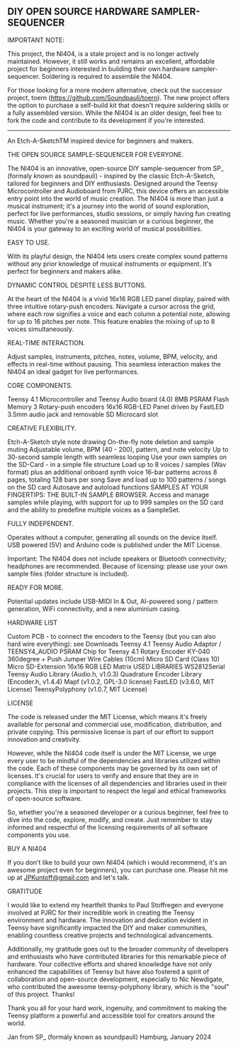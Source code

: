 DIY OPEN SOURCE HARDWARE SAMPLER-SEQUENCER
---------


IMPORTANT NOTE:

This project, the NI404, is a stale project and is no longer actively maintained. However, it still works and remains an excellent, affordable project for beginners interested in building their own hardware sampler-sequencer. Soldering is required to assemble the NI404. 

For those looking for a more modern alternative, check out the successor project, toern (https://github.com/Soundpauli/toern). The new project offers the option to purchase a self-build kit that doesn't require soldering skills or a fully assembled version. While the NI404 is an older design, feel free to fork the code and contribute to its development if you're interested.

---------

An Etch-A-SketchTM inspired device for beginners and makers.


THE OPEN SOURCE SAMPLE-SEQUENCER FOR EVERYONE.

The NI404 is an innovative, open-source DIY sample-sequencer from SP_ (formaly known as soundpauli) - inspired by the classic Etch-A-Sketch, tailored for beginners and DIY enthusiasts. Designed around the Teensy Microcontroller and Audioboard from PJRC, this device offers an accessible entry point into the world of music creation.
The NI404 is more than just a musical instrument; it's a journey into the world of sound exploration, perfect for live performances, studio sessions, or simply having fun creating music. Whether you're a seasoned musician or a curious beginner, the NI404 is your gateway to an exciting world of musical possibilities.

EASY TO USE.

With its playful design, the NI404 lets users create complex sound patterns without any prior knowledge of musical instruments or equipment. It's perfect for beginners and makers alike.

DYNAMIC CONTROL DESPITE LESS BUTTONS.

At the heart of the NI404 is a vivid 16x16 RGB LED panel display, paired with three intuitive rotary-push encoders. Navigate a cursor across the grid, where each row signifies a voice and each column a potential note, allowing for up to 16 pitches per note. This feature enables the mixing of up to 8 voices simultaneously.

REAL-TIME INTERACTION.

Adjust samples, instruments, pitches, notes, volume, BPM, velocity, and effects in real-time without pausing. This seamless interaction makes the NI404 an ideal gadget for live performances.

CORE COMPONENTS.

Teensy 4.1 Microcontroller and Teensy Audio board (4.0)
8MB PSRAM Flash Memory
3 Rotary-push encoders
16x16 RGB-LED Panel driven by FastLED
3.5mm audio jack and removable SD Microcard slot

CREATIVE FLEXIBILITY.

Etch-A-Sketch style note drawing
On-the-fly note deletion and sample muting
Adjustable volume, BPM (40 - 200), pattern, and note velocity
Up to 30-second sample length with seamless looping
Use your own samples on the SD-Card - in a simple file structure
Load up to 8 voices / samples (Wav format) plus an additional onboard synth voice
16-bar patterns across 8 pages, totaling 128 bars per song
Save and load up to 100 patterns / songs on the SD card
Autosave and autoload functions
SAMPLES AT YOUR FINGERTIPS:
THE BUILT-IN SAMPLE BROWSER.
Access and manage samples while playing, with support for up to 999 samples on the SD card and the ability to predefine multiple voices as a SampleSet.

FULLY INDEPENDENT.

Operates without a computer, generating all sounds on the device itself. USB powered (5V) and Arduino code is published under the MIT License.

Important: The NI404 does not include speakers or Bluetooth connectivity; headphones are recommended. Because of licensing: please use your own sample files (folder structure is included).

READY FOR MORE.

Potential updates include USB-MIDI In & Out, AI-powered song / pattern generation, WiFi connectivity, and a new aluminium casing.

HARDWARE LIST

Custom PCB - to connect the encoders to the Teensy (but you can also hard wire everything): see Downloads
Teensy 4.1
Teensy Audio Adaptor / TEENSY4_AUDIO
PSRAM Chip for Teensy 4.1
Rotary Encoder KY-040 360degree + Push
Jumper Wire Cables (10cm)
Micro SD Card (Class 10)
Micro SD-Extension
16x16 RGB LED Matrix
USED LIBRARIES
WS2812Serial
Teensy Audio Library (Audio.h, v1.0.3)
Quadrature Encoder Library (Encoder.h, v1.4.4)
Mapf (v1.0.2, GPL-3.0 license)
FastLED (v3.6.0, MIT License)
TeensyPolyphony (v1.0.7, MIT License)


LICENSE

The code is released under the MIT License, which means it's freely available for personal and commercial use, modification, distribution, and private copying. This permissive license is part of our effort to support innovation and creativity.

However, while the NI404 code itself is under the MIT License, we urge every user to be mindful of the dependencies and libraries utilized within the code. Each of these components may be governed by its own set of licenses. It's crucial for users to verify and ensure that they are in compliance with the licenses of all dependencies and libraries used in their projects. This step is important to respect the legal and ethical frameworks of open-source software.

So, whether you're a seasoned developer or a curious beginner, feel free to dive into the code, explore, modify, and create. Just remember to stay informed and respectful of the licensing requirements of all software components you use.


BUY A NI404

If you don't like to build your own NI404 (which i would recommend, it's an awesome project even for beginners), you can purchase one. Please hit me up at JPKuntoff@gmail.com and let's talk.

GRATITUDE

I would like to extend my heartfelt thanks to Paul Stoffregen and everyone involved at PJRC for their incredible work in creating the Teensy environment and hardware. The innovation and dedication evident in Teensy have significantly impacted the DIY and maker communities, enabling countless creative projects and technological advancements.

Additionally, my gratitude goes out to the broader community of developers and enthusiasts who have contributed libraries for this remarkable piece of hardware. Your collective efforts and shared knowledge have not only enhanced the capabilities of Teensy but have also fostered a spirit of collaboration and open-source development, especially to Nic Newdigate, who contributed the awesome teensy-polyphony library, which is the "soul" of this project. Thanks!

Thank you all for your hard work, ingenuity, and commitment to making the Teensy platform a powerful and accessible tool for creators around the world.

Jan from SP_ (formaly known as soundpauli)
Hamburg, January 2024
